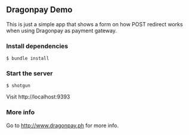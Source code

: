 Dragonpay Demo
---

This is just a simple app that shows a form on how POST redirect works when using Dragonpay as payment gateway.

### Install dependencies

```
$ bundle install
```

### Start the server

```
$ shotgun
```

Visit http://localhost:9393

### More info
Go to http://www.dragonpay.ph for more info.
